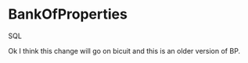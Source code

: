 # BankOfProperties
SQL

Ok I think this change will go on bicuit and this 
is an older version of BP.
